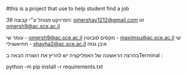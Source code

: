 #this is a project that use to help student find a job

הפרויקט מנוהל ע״י קבוצה 39: 
omershay1212@gmail.com or omersh9@ac.sce.ac.il

עומר שי - omersh9@ac.sce.ac.il
מקסים סובוטין - maximsu@ac.sce.ac.il
שי חחיאשוילי - shayha2@ac.sce.ac.il
איבן גנזה 

 בהרצה הראשונה של האפליקציה יש להריץ את השורה הבאה בTerminal :

python -m pip install -r requirements.txt
